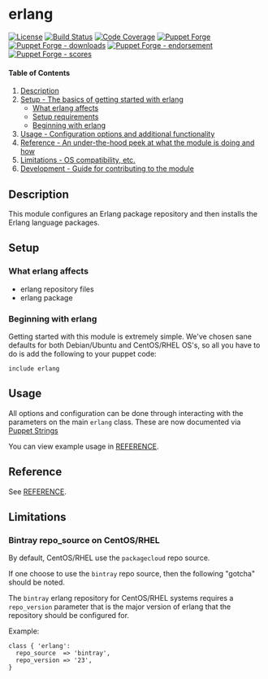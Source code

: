 # erlang

[![License](https://img.shields.io/github/license/voxpupuli/puppet-erlang.svg)](https://github.com/voxpupuli/puppet-erlang/blob/master/LICENSE)
[![Build Status](https://travis-ci.org/voxpupuli/puppet-erlang.svg?branch=master)](https://travis-ci.org/voxpupuli/puppet-erlang)
[![Code Coverage](https://coveralls.io/repos/github/voxpupuli/puppet-erlang/badge.svg?branch=master)](https://coveralls.io/github/voxpupuli/puppet-erlang)
[![Puppet Forge](https://img.shields.io/puppetforge/v/puppet/erlang.svg)](https://forge.puppetlabs.com/puppet/erlang)
[![Puppet Forge - downloads](https://img.shields.io/puppetforge/dt/puppet/erlang.svg)](https://forge.puppetlabs.com/puppet/erlang)
[![Puppet Forge - endorsement](https://img.shields.io/puppetforge/e/puppet/erlang.svg)](https://forge.puppetlabs.com/puppet/erlang)
[![Puppet Forge - scores](https://img.shields.io/puppetforge/f/puppet/erlang.svg)](https://forge.puppetlabs.com/puppet/erlang)

#### Table of Contents

1. [Description](#description)
2. [Setup - The basics of getting started with erlang](#setup)
    * [What erlang affects](#what-erlang-affects)
    * [Setup requirements](#setup-requirements)
    * [Beginning with erlang](#beginning-with-erlang)
3. [Usage - Configuration options and additional functionality](#usage)
4. [Reference - An under-the-hood peek at what the module is doing and how](#reference)
5. [Limitations - OS compatibility, etc.](#limitations)
6. [Development - Guide for contributing to the module](#development)

## Description

This module configures an Erlang package repository and then installs the Erlang language packages.

## Setup

### What erlang affects

* erlang repository files
* erlang package

### Beginning with erlang

Getting started with this module is extremely simple. We've chosen sane defaults for
both Debian/Ubuntu and CentOS/RHEL OS's, so all you have to do is add the following to
your puppet code:

```puppet
include erlang
```

## Usage

All options and configuration can be done through interacting with the parameters
on the main `erlang` class.
These are now documented via [Puppet Strings](https://github.com/puppetlabs/puppet-strings)

You can view example usage in [REFERENCE](REFERENCE.md).

## Reference

See [REFERENCE](REFERENCE.md).

## Limitations

### Bintray repo_source on CentOS/RHEL

By default, CentOS/RHEL use the `packagecloud` repo source.

If one choose to use the `bintray` repo source, then the following "gotcha" should be noted.

The `bintray` erlang repository for CentOS/RHEL systems requires a `repo_version` parameter
that is the major version of erlang that the repository should be configured for.

Example:
```puppet
class { 'erlang':
  repo_source  => 'bintray',
  repo_version => '23',
}
```
